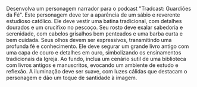 Desenvolva um personagem narrador para o podcast "Tradcast: Guardiões da Fé". Este personagem deve ter a aparência de um sábio e reverente estudioso católico. Ele deve vestir uma batina tradicional, com detalhes dourados e um crucifixo no pescoço. Seu rosto deve exalar sabedoria e serenidade, com cabelos grisalhos bem penteados e uma barba curta e bem cuidada. Seus olhos devem ser expressivos, transmitindo uma profunda fé e conhecimento. Ele deve segurar um grande livro antigo com uma capa de couro e detalhes em ouro, simbolizando os ensinamentos tradicionais da Igreja. Ao fundo, inclua um cenário sutil de uma biblioteca com livros antigos e manuscritos, evocando um ambiente de estudo e reflexão. A iluminação deve ser suave, com luzes cálidas que destacam o personagem e dão um toque de santidade à imagem.
